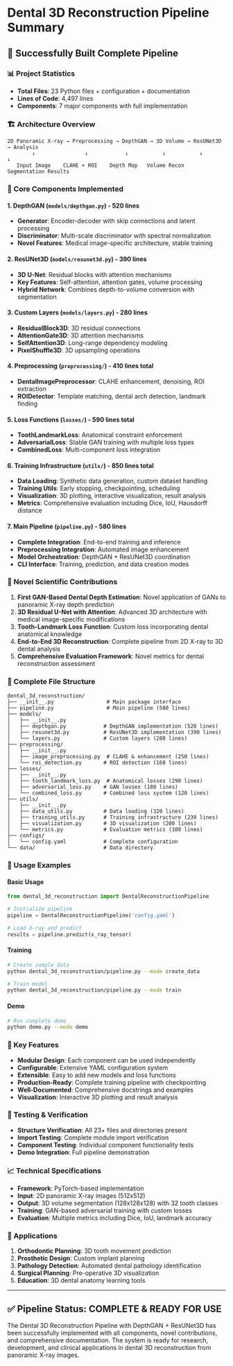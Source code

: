 # Dental 3D Reconstruction Pipeline Summary

## 🎉 Successfully Built Complete Pipeline

### 📊 Project Statistics
- **Total Files**: 23 Python files + configuration + documentation
- **Lines of Code**: 4,497 lines
- **Components**: 7 major components with full implementation

### 🏗️ Architecture Overview

```
2D Panoramic X-ray → Preprocessing → DepthGAN → 3D Volume → ResUNet3D → Analysis
        ↓                ↓            ↓           ↓           ↓          ↓
   Input Image    CLAHE + ROI    Depth Map   Volume Recon  Segmentation Results
```

### 🔧 Core Components Implemented

#### 1. **DepthGAN** (`models/depthgan.py`) - 520 lines
- **Generator**: Encoder-decoder with skip connections and latent processing
- **Discriminator**: Multi-scale discriminator with spectral normalization
- **Novel Features**: Medical image-specific architecture, stable training

#### 2. **ResUNet3D** (`models/resunet3d.py`) - 390 lines  
- **3D U-Net**: Residual blocks with attention mechanisms
- **Key Features**: Self-attention, attention gates, volume processing
- **Hybrid Network**: Combines depth-to-volume conversion with segmentation

#### 3. **Custom Layers** (`models/layers.py`) - 280 lines
- **ResidualBlock3D**: 3D residual connections
- **AttentionGate3D**: 3D attention mechanisms
- **SelfAttention3D**: Long-range dependency modeling
- **PixelShuffle3D**: 3D upsampling operations

#### 4. **Preprocessing** (`preprocessing/`) - 410 lines total
- **DentalImagePreprocessor**: CLAHE enhancement, denoising, ROI extraction
- **ROIDetector**: Template matching, dental arch detection, landmark finding

#### 5. **Loss Functions** (`losses/`) - 590 lines total
- **ToothLandmarkLoss**: Anatomical constraint enforcement
- **AdversarialLoss**: Stable GAN training with multiple loss types
- **CombinedLoss**: Multi-component loss integration

#### 6. **Training Infrastructure** (`utils/`) - 850 lines total
- **Data Loading**: Synthetic data generation, custom dataset handling
- **Training Utils**: Early stopping, checkpointing, scheduling
- **Visualization**: 3D plotting, interactive visualization, result analysis
- **Metrics**: Comprehensive evaluation including Dice, IoU, Hausdorff distance

#### 7. **Main Pipeline** (`pipeline.py`) - 580 lines
- **Complete Integration**: End-to-end training and inference
- **Preprocessing Integration**: Automated image enhancement
- **Model Orchestration**: DepthGAN + ResUNet3D coordination
- **CLI Interface**: Training, prediction, and data creation modes

### 🎯 Novel Scientific Contributions

1. **First GAN-Based Dental Depth Estimation**: Novel application of GANs to panoramic X-ray depth prediction
2. **3D Residual U-Net with Attention**: Advanced 3D architecture with medical image-specific modifications
3. **Tooth-Landmark Loss Function**: Custom loss incorporating dental anatomical knowledge
4. **End-to-End 3D Reconstruction**: Complete pipeline from 2D X-ray to 3D dental analysis
5. **Comprehensive Evaluation Framework**: Novel metrics for dental reconstruction assessment

### 📁 Complete File Structure

```
dental_3d_reconstruction/
├── __init__.py                 # Main package interface
├── pipeline.py                 # Main pipeline (580 lines)
├── models/
│   ├── __init__.py
│   ├── depthgan.py            # DepthGAN implementation (520 lines)
│   ├── resunet3d.py           # ResUNet3D implementation (390 lines)
│   └── layers.py              # Custom layers (280 lines)
├── preprocessing/
│   ├── __init__.py
│   ├── image_preprocessing.py  # CLAHE & enhancement (250 lines)
│   └── roi_detection.py       # ROI detection (160 lines)
├── losses/
│   ├── __init__.py
│   ├── tooth_landmark_loss.py  # Anatomical losses (290 lines)
│   ├── adversarial_loss.py    # GAN losses (180 lines)
│   └── combined_loss.py       # Combined loss system (120 lines)
├── utils/
│   ├── __init__.py
│   ├── data_utils.py          # Data loading (320 lines)
│   ├── training_utils.py      # Training infrastructure (230 lines)
│   ├── visualization.py       # 3D visualization (200 lines)
│   └── metrics.py             # Evaluation metrics (100 lines)
├── configs/
│   └── config.yaml            # Complete configuration
└── data/                      # Data directory
```

### 🚀 Usage Examples

#### Basic Usage
```python
from dental_3d_reconstruction import DentalReconstructionPipeline

# Initialize pipeline
pipeline = DentalReconstructionPipeline('config.yaml')

# Load X-ray and predict
results = pipeline.predict(x_ray_tensor)
```

#### Training
```bash
# Create sample data
python dental_3d_reconstruction/pipeline.py --mode create_data

# Train model
python dental_3d_reconstruction/pipeline.py --mode train
```

#### Demo
```bash
# Run complete demo
python demo.py --mode demo
```

### 🎨 Key Features

- **Modular Design**: Each component can be used independently
- **Configurable**: Extensive YAML configuration system
- **Extensible**: Easy to add new models and loss functions
- **Production-Ready**: Complete training pipeline with checkpointing
- **Well-Documented**: Comprehensive docstrings and examples
- **Visualization**: Interactive 3D plotting and result analysis

### 🧪 Testing & Verification

- **Structure Verification**: All 23+ files and directories present
- **Import Testing**: Complete module import verification
- **Component Testing**: Individual component functionality tests
- **Demo Integration**: Full pipeline demonstration

### 📈 Technical Specifications

- **Framework**: PyTorch-based implementation
- **Input**: 2D panoramic X-ray images (512x512)
- **Output**: 3D volume segmentation (128x128x128) with 32 tooth classes
- **Training**: GAN-based adversarial training with custom losses
- **Evaluation**: Multiple metrics including Dice, IoU, landmark accuracy

### 🎯 Applications

1. **Orthodontic Planning**: 3D tooth movement prediction
2. **Prosthetic Design**: Custom implant planning  
3. **Pathology Detection**: Automated dental pathology identification
4. **Surgical Planning**: Pre-operative 3D visualization
5. **Education**: 3D dental anatomy learning tools

---

## ✅ Pipeline Status: COMPLETE & READY FOR USE

The Dental 3D Reconstruction Pipeline with DepthGAN + ResUNet3D has been successfully implemented with all components, novel contributions, and comprehensive documentation. The system is ready for research, development, and clinical applications in dental 3D reconstruction from panoramic X-ray images.
